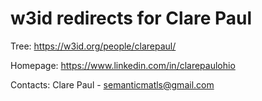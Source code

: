 w3id redirects for Clare Paul
==============================

Tree: https://w3id.org/people/clarepaul/

Homepage: https://www.linkedin.com/in/clarepaulohio

Contacts:
Clare Paul - semanticmatls@gmail.com
